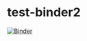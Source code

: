 # test-binder2

[![Binder](https://mybinder.org/badge_logo.svg)](https://mybinder.org/v2/gh/snap-contrib/test-binder2/HEAD)
